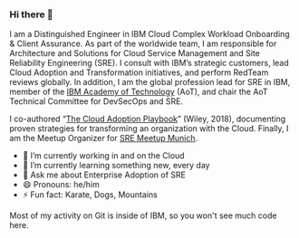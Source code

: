 ### Hi there 👋

I am a Distinguished Engineer in IBM Cloud Complex Workload Onboarding & Client Assurance. As part of the worldwide team, I am responsible for Architecture and Solutions for Cloud Service Management and Site Reliability Engineering (SRE). I consult with IBM’s strategic customers, lead Cloud Adoption and Transformation initiatives, and perform RedTeam reviews globally. In addition, I am the global profession lead for SRE in IBM, member of the [IBM Academy of Technology](https://www.ibm.com/blogs/academy-of-technology/) (AoT), and chair the AoT Technical Committee for DevSecOps and SRE. 

I co-authored “[The Cloud Adoption Playbook](https://www.amazon.de/Cloud-Adoption-Playbook-Transforming-Organization/dp/1119491819)” (Wiley, 2018), documenting proven strategies for transforming an organization with the Cloud. Finally, I am  the Meetup Organizer for [SRE Meetup Munich](https://www.meetup.com/sremuc/).

- 🔭 I’m currently working in and on the Cloud
- 🌱 I’m currently learning something new, every day
- 💬 Ask me about Enterprise Adoption of SRE
- 😄 Pronouns: he/him
- ⚡ Fun fact: Karate, Dogs, Mountains

Most of my activity on Git is inside of IBM, so you won't see much code here.

<!--
**ingoa/ingoa** is a ✨ _special_ ✨ repository because its `README.md` (this file) appears on your GitHub profile.

Here are some ideas to get you started:

- 🔭 I’m currently working in IBM
- 🌱 I’m currently learning ...
- 💬 Ask me about Enterprise Adoption of SRE
- 📫 How to reach me: ...
- 😄 Pronouns: he/him
- ⚡ Fun fact: Karate, Dogs, Mountains
-->
